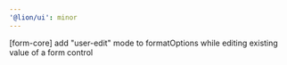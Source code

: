 ```yaml
---
'@lion/ui': minor
---
```


[form-core] add "user-edit" mode to formatOptions while editing existing value of a form control
